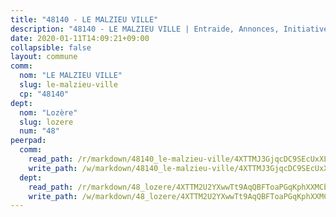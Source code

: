 ```yaml
---
title: "48140 - LE MALZIEU VILLE"
description: "48140 - LE MALZIEU VILLE | Entraide, Annonces, Initiatives"
date: 2020-01-11T14:09:21+09:00
collapsible: false
layout: commune
comm:
  nom: "LE MALZIEU VILLE"
  slug: le-malzieu-ville
  cp: "48140"
dept:
  nom: "Lozère"
  slug: lozere
  num: "48"
peerpad:
  comm:
    read_path: /r/markdown/48140_le-malzieu-ville/4XTTMJ3GjqcDC9SEcUxXLtdraH8VeCk5EPrBEQP9FR2YPJRkv
    write_path: /w/markdown/48140_le-malzieu-ville/4XTTMJ3GjqcDC9SEcUxXLtdraH8VeCk5EPrBEQP9FR2YPJRkv-K3TgV7w7AC5M3uikfh3fcWqHrknxQ2VzpKjEDujmQAGN2X7P9Nx5V5LyxWYdhpxM7P16ykT73uE2LjGcVMjN9t96Z9JCwp2PC6bfz5693o24GeMPFCeUqWLkpuKKyEb6fiM8DD22
  dept:
    read_path: /r/markdown/48_lozere/4XTTM2U2YXwwTt9AqQBFToaPGqKphXXMCbRQJd3ieCWApZKhp
    write_path: /w/markdown/48_lozere/4XTTM2U2YXwwTt9AqQBFToaPGqKphXXMCbRQJd3ieCWApZKhp-K3TgU8LFw2VbEvF8YT63nrQb5nBCHp3LkChLkTGaYr9v91U6euBJvc2gC6ZE26iQLtBcf6bgLU5YQs5jKcnyLY5qYAH3MFy4H4ZDybCAkb97J6HGTY7nKmFopGDHEk7j5murpeJa
---
```


